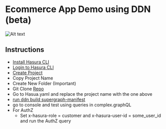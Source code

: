 # Ecommerce App Demo using DDN (beta)

![Alt text](https://github.com/hasura/ddn_beta_ecommerce/blob/main/ecommappschema.png)

## Instructions

- [Install Hasura CLI](https://hasura.io/docs/3.0/cli/installation)
- [Login to Hasura CLI](https://hasura.io/docs/3.0/cli/commands/login)
- [Create Project](https://hasura.io/docs/3.0/cli/commands/create-project)
- Copy Project Name
- Create New Folder (Important)
- Git Clone [Repo](https://github.com/hasura/ddn_beta_ecommerce.git)
- Go to Hasua.yaml and replace the project name with the one above
- [run ddn build supergraph-manifest](https://hasura.io/docs/3.0/cli/commands/build-supergraph-manifest)
- go to console and test using queries in complex.graphQL
- For AuthZ
  - Set x-hasura-role = customer and x-hasura-user-id = some_user_id and run the AuthZ query
